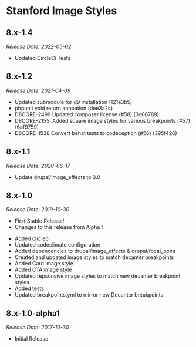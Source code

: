 # Stanford Image Styles


8.x-1.4
--------------------------------------------------------------------------------
_Release Date: 2022-05-02_

- Updated CircleCi Tests

8.x-1.2
--------------------------------------------------------------------------------
_Release Date: 2021-04-09_

- Updated submodule for d9 installation (121a3b5)
- phpunit void return annoation (dee3a2c)
- D8CORE-2499 Updated composer license (#58) (3c06789)
- D8CORE-2155: Added square image styles for various breakpoints (#57) (6af9759)
- D8CORE-1538 Convert behat tests to codeception (#56) (395f426)

8.x-1.1
--------------------------------------------------------------------------------
_Release Date: 2020-06-17_

- Update drupal/image_effects to 3.0

8.x-1.0
--------------------------------------------------------------------------------
_Release Date: 2019-10-30_

- First Stable Release!
- Changes to this release from Alpha 1:
* Added circleci
* Updated codeclimate configuration
* Added dependencies to drupal/image_effects & drupal/focal_point
* Created and updated image styles to match decanter breakpoints
* Added Card image style
* Added CTA image style
* Updated repsonsive image styles to match new decanter breakpoint styles
* Added tests
* Updated breakpoints.yml to mirror new Decanter breakpoints


8.x-1.0-alpha1
--------------------------------------------------------------------------------  
_Release Date: 2017-10-30_

- Initial Release
